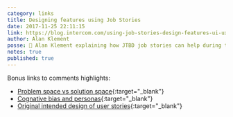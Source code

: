 ```yaml
---
category: links
title: Designing features using Job Stories
date: 2017-11-25 22:11:15
link: https://blog.intercom.com/using-job-stories-design-features-ui-ux/
author: Alan Klement
posse: 🔗 Alan Klement explaining how JTBD job stories can help during the feature design phase. Bonus links to comments highlights!
notes: true
published: true
---
```


Bonus links to comments highlights:

* [Problem space vs solution space](https://blog.intercom.com/using-job-stories-design-features-ui-ux/#comment-2032438850){:target="_blank"}
* [Cognative bias and personas](https://blog.intercom.com/using-job-stories-design-features-ui-ux/#comment-2022626819){:target="_blank"}
* [Original intended design of user stories](https://blog.intercom.com/using-job-stories-design-features-ui-ux/#comment-1736634294){:target="_blank"}
